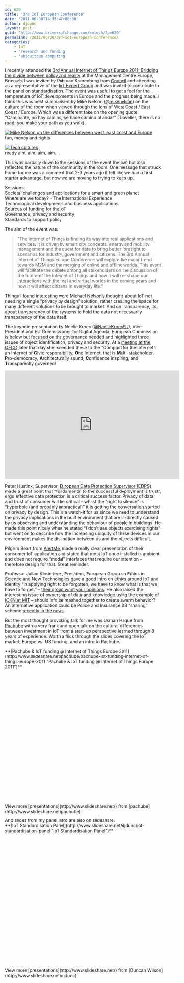 ```yaml
---
id: 620
title: '3rd IoT European Conference'
date: '2011-06-30T14:35:47+00:00'
author: djdunc
layout: post
guid: 'http://www.driversofchange.com/emtech/?p=620'
permalink: /2011/06/30/3rd-iot-european-conference/
categories:
    - IoT
    - 'research and funding'
    - 'ubiquitous computing'
---
```


I recently attended the [3rd Annual Internet of Things Europe 2011: Bridging the divide between policy and reality](http://www.iot2011.eu) at the Management Centre Europe, Brussels I was invited by Rob van Kranenburg from [Council](http://www.theinternetofthings.eu/) and attending as a representative of the [IoT Expert Group](http://www.driversofchange.com/emtech/2010/09/23/iot-expert-group/) and was invited to contribute to the panel on standardisation. The event was useful to get a feel for the temperature of IoT developments in Europe and the progress being made. I think this was best summarised by Mike Nelson ([@mikenelson](http://twitter.com/mikenelson)) on the culture of the room when viewed through the lens of West Coast / East Coast / Europe. Which was a different take on the opening quote “Caminante, no hay camino, se hace camino al andar” (Traveller, there is no road; you make your path as you walk).

[![Mike Nelson on the differences between west, east coast and Europe](https://i0.wp.com/farm6.static.flickr.com/5078/5880068191_5ecc068d28.jpg?resize=500%2C500)](http://www.flickr.com/photos/pseudonomad/5880068191/ "Mike Nelson on the differences between west, east coast and Europe by pseudonomad, on Flickr")  
fun, money and rights

[![Tech cultures](https://i0.wp.com/farm6.static.flickr.com/5232/5880652298_9b426987db.jpg?resize=375%2C500)](http://www.flickr.com/photos/pseudonomad/5880652298/ "Tech cultures by pseudonomad, on Flickr")  
ready aim, aim, aim, aim….

This was partially down to the sessions of the event (below) but also reflected the nature of the community in the room. One message that struck home for me was a comment that 2-3 years ago it felt like we had a first starter advantage, but now we are moving to trying to keep up.

Sessions:  
Societal challenges and applications for a smart and green planet  
Where are we today? – The International Experience  
Technological developments and business applications  
Sources of funding for the IoT  
Governance, privacy and security  
Standards to support policy

The aim of the event was:

> “The Internet of Things is finding its way into real applications and services. It is driven by smart city concepts, energy and mobility management and the quest for data to bring better foresight to scenarios for industry, government and citizens. The 3rd Annual Internet of Things Europe Conference will explore the major trend towards M2M and the merging of online and offline worlds. This event will facilitate the debate among all stakeholders on the discussion of the future of the Internet of Things and how it will re- shape our interactions with the real and virtual worlds in the coming years and how it will affect citizens in everyday life.”

Things I found interesting were Michael Nelson’s thoughts about IoT not needing a single “privacy by design” solution, rather creating the space for many different solutions to be brought to market. And on transparency, its about transparency of the systems to hold the data not necessarily transparency of the data itself.

The keynote presentation by Neelie Kroes ([@NeelieKroesEU](http://twitter.com/NeelieKroesEU)), Vice President and EU Commissioner for Digital Agenda, European Commission is below but focused on the governance needed and highlighted three issues of object identification, privacy and security. At a [meeting at the OECD](http://bit.ly/ji3B6R) later that day she extended these to the “Compact for the Internet”: an Internet of **C**ivic responsibility, **O**ne Internet, that is **M**ulti-stakeholder, **P**ro-democracy, **A**rchitecturally sound, **C**onfidence inspiring, and **T**ransparently governed!

<iframe allowfullscreen="" frameborder="0" height="349" loading="lazy" src="http://www.youtube.com/embed/aGidzvj0hgI" width="560"></iframe>

Peter Hustinx, Supervisor, [European Data Protection Supervisor (EDPS)](http://bit.ly/j8Xkvw) made a great point that “fundamental to the successful deployment is trust”, ergo effective data protection is a critical success factor. Privacy of data and trust of consumer will be critical – whilst the “right to silence” is “hyperbole (and probably impractical)” it is getting the conversation started on privacy by design. This is a watch-it for us since we need to understand the privacy implications in the built environment that are in-directly caused by us observing and understanding the behaviour of people in buildings. He made this point nicely when he stated “I don’t see objects exercising rights” but went on to describe how the increasing ubiquity of these devices in our environment makes the distinction between us and the objects difficult.

Pilgrim Beart from [AlertMe](http://www.alertme.com/), made a really clear presentation of their consumer IoT application and stated that most IoT once installed is ambient and does not require “modal” interfaces that require our attention – therefore design for that. Great reminder.

Professor Julian Kinderlerer, President, European Group on Ethics in Science and New Technologies gave a good intro on ethics around IoT and identity “in applying right to be forgotten, we have to know what is that we have to forget.” – [their group want your opinions](http://bit.ly/lW8owj). He also raised the interesting issue of ownership of data and knowledge using the example of [ICKN at MIT](http://bit.ly/jnBPxU) – should info be mashed together to create swarm behavior? An alternative application could be Police and Insurance DB “sharing” scheme [recently in the news](http://bbc.in/lQ0Wp0).

But the most thought provoking talk for me was Usman Haque from [Pachube](http://www.pachube.com/) with a very frank and open talk on the cultural differences between investment in IoT from a start-up perspective learned through 8 years of experience. Worth a flick through the slides covering the IoT market, Europe vs. US funding, and an intro to Pachube.

<div id="__ss_8458307" style="width:510px"> **[Pachube &amp; IoT funding @ Internet of Things Europe 2011](http://www.slideshare.net/pachube/pachube-iot-funding-internet-of-things-europe-2011 "Pachube & IoT funding @ Internet of Things Europe 2011")** <object height="426" id="__sse8458307" width="510"><param name="movie" value="http://static.slidesharecdn.com/swf/ssplayer2.swf?doc=110629-iot-forum-europe-110629080259-phpapp01&stripped_title=pachube-iot-funding-internet-of-things-europe-2011&userName=pachube"></param><param name="allowFullScreen" value="true"></param><param name="allowScriptAccess" value="always"></param></object><div style="padding:5px 0 12px"> View more [presentations](http://www.slideshare.net/) from [pachube](http://www.slideshare.net/pachube) </div></div>And slides from my panel intro are also on slideshare.

<div id="__ss_8469560" style="width:510px"> **[IoT Standardisation Panel](http://www.slideshare.net/djdunc/iot-standardisation-panel "IoT Standardisation Panel")** <object height="426" id="__sse8469560" width="510"><param name="movie" value="http://static.slidesharecdn.com/swf/ssplayer2.swf?doc=arupduncanwilsonpanel-110630093043-phpapp01&stripped_title=iot-standardisation-panel&userName=djdunc"></param><param name="allowFullScreen" value="true"></param><param name="allowScriptAccess" value="always"></param></object><div style="padding:5px 0 12px"> View more [presentations](http://www.slideshare.net/) from [Duncan Wilson](http://www.slideshare.net/djdunc) </div></div>